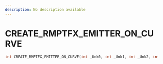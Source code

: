 ```yaml
---
description: No description available 
---
```


# CREATE_RMPTFX_EMITTER_ON_CURVE

```cpp
int CREATE_RMPTFX_EMITTER_ON_CURVE(int _Unk0, int _Unk1, int _Unk2, int _Unk3);
```